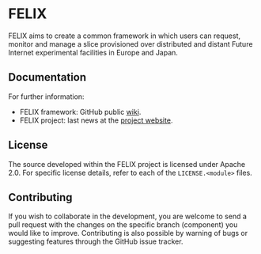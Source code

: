 FELIX
=====

FELIX aims to create a common framework in which users can request, monitor and manage a slice provisioned over distributed and distant Future Internet experimental facilities in Europe and Japan.

Documentation
--------------

For further information:

* FELIX framework: GitHub public [wiki](https://github.com/dana-i2cat/felix/wiki).
* FELIX project: last news at the [project website](http://www.ict-felix.eu/).

License
-------

The source developed within the FELIX project is licensed under Apache 2.0.
For specific license details, refer to each of the `LICENSE.<module>` files.

Contributing
------------

If you wish to collaborate in the development, you are welcome to send a pull request with the changes on the specific branch (component) you would like to improve.
Contributing is also possible by warning of bugs or suggesting features through the GitHub issue tracker.
